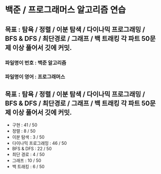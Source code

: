 
# 백준 / 프로그래머스 알고리즘 연습

## 목표 : 탐욕 / 정렬 / 이분 탐색 / 다이나믹 프로그래밍 / BFS & DFS / 최단경로 / 그래프 / 백 트래킹  각 파트 50문제 이상 풀어서 깃에 커밋.

### 파일명이 번호 : 백준 알고리즘
### 파일명이 영어 : 프로그래머스


## 목표 : 탐욕 / 정렬 / 이분 탐색 / 다이나믹 프로그래밍 / BFS & DFS / 최단경로 / 그래프 / 백 트래킹  각 파트 50문제 이상 풀어서 깃에 커밋.


- 구현 : 41 / 50
- 정렬 : 8 / 50
- 이분 탐색 : 3 / 50
- 다이나믹 프로그래밍 : 46 / 50
- BFS & DFS : 22 / 50
- 최단 경로 : 4 / 50
- 그래프 : 10 / 50
- 백 트래킹 : 6 / 50

